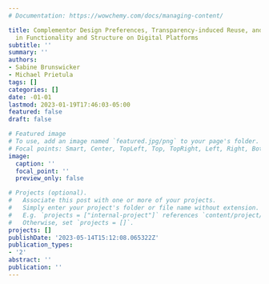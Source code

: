```yaml
---
# Documentation: https://wowchemy.com/docs/managing-content/

title: Complementor Design Preferences, Transparency-induced Reuse, and Innovation
  in Functionality and Structure on Digital Platforms
subtitle: ''
summary: ''
authors:
- Sabine Brunswicker
- Michael Prietula
tags: []
categories: []
date: -01-01
lastmod: 2023-01-19T17:46:03-05:00
featured: false
draft: false

# Featured image
# To use, add an image named `featured.jpg/png` to your page's folder.
# Focal points: Smart, Center, TopLeft, Top, TopRight, Left, Right, BottomLeft, Bottom, BottomRight.
image:
  caption: ''
  focal_point: ''
  preview_only: false

# Projects (optional).
#   Associate this post with one or more of your projects.
#   Simply enter your project's folder or file name without extension.
#   E.g. `projects = ["internal-project"]` references `content/project/deep-learning/index.md`.
#   Otherwise, set `projects = []`.
projects: []
publishDate: '2023-05-14T15:12:08.065322Z'
publication_types:
- '2'
abstract: ''
publication: ''
---
```

